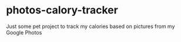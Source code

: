 # photos-calory-tracker
Just some pet project to track my calories based on pictures from my Google Photos
